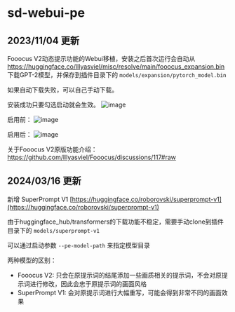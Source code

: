 # sd-webui-pe

## 2023/11/04 更新

Fooocus V2动态提示功能的Webui移植，安装之后首次运行会自动从 https://huggingface.co/lllyasviel/misc/resolve/main/fooocus_expansion.bin 下载GPT-2模型，并保存到插件目录下的 `models/expansion/pytorch_model.bin`

如果自动下载失败，可以自己手动下载。

安装成功只要勾选启动就会生效。
![image](https://github.com/facok/sd-webui-pe/assets/128763816/190e036d-bf40-418b-80eb-14bb1971ca3d)

启用前：
![image](https://github.com/facok/sd-webui-pe/assets/128763816/9f53af4f-2d5c-4490-bcb9-72f43da28416)

启用后：
![image](https://github.com/facok/sd-webui-pe/assets/128763816/39ee44c4-eed3-4e85-b4c8-d3e0692c85f7)

关于Fooocus V2原版功能介绍：
https://github.com/lllyasviel/Fooocus/discussions/117#raw


## 2024/03/16 更新

新增 SuperPrompt V1 [https://huggingface.co/roborovski/superprompt-v1](https://huggingface.co/roborovski/superprompt-v1)

由于huggingface_hub/transformers的下载功能不稳定，需要手动clone到插件目录下的 `models/superprompt-v1`

可以通过启动参数 `--pe-model-path` 来指定模型目录

两种模型的区别：

- Fooocus V2: 只会在原提示词的结尾添加一些画质相关的提示词，不会对原提示词进行修改，因此会忠于原提示词的画面风格
- SuperPrompt V1: 会对原提示词进行大幅重写，可能会得到非常不同的画面效果
